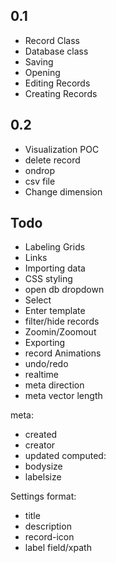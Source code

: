 0.1
---
- Record Class
- Database class
- Saving
- Opening
- Editing Records
- Creating Records

0.2
---
- Visualization POC
- delete record
- ondrop
- csv file
- Change dimension

Todo
----
- Labeling Grids
- Links
- Importing data
- CSS styling
- open db dropdown
- Select
- Enter template
- filter/hide records
- Zoomin/Zoomout
- Exporting
- record Animations
- undo/redo
- realtime
- meta direction
- meta vector length

meta:
- created
- creator
- updated
computed:
- bodysize
- labelsize




Settings format:
- title
- description
- record-icon
- label field/xpath

